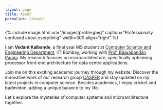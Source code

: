 ```yaml
---
layout: page
title: About
permalink: /about/
---
```



{% include image.html url="/images/profile.jpeg" caption="Professionally confused about everything" width=300 align="right" %}


I am **Vedant Kalbande**, a final year MS student at [Computer Science and Engineering Department](https://www.cse.iitb.ac.in), IIT Bombay, working with [Prof. Biswabandan Panda](https://www.cse.iitb.ac.in/~biswa). My research focuses on microarchitecture, specifically optimising processor front-end architecture for data centre applications.

Join me on this exciting academic journey through my website. Discover the innovative work of our research group [CASPER](https://casper-iitb.github.io) and stay updated on my latest projects in computer science. Besides academics, I enjoy cricket and badminton, adding a unique balance to my life.

Let's explore the mysteries of computer systems and microarchitecture together.